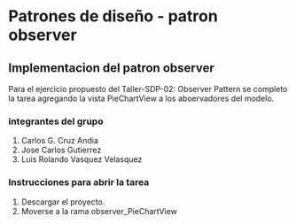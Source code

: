 # Patrones de diseño - patron observer #

## Implementacion del patron observer ##
Para el ejercicio propuesto del Taller-SDP-02: Observer Pattern se completo la tarea agregando la vista PieChartView a los aboervadores del modelo.

### integrantes del grupo ###
1. Carlos G. Cruz Andia
2. Jose Carlos Gutierrez
3. Luis Rolando Vasquez Velasquez

### Instrucciones para abrir la tarea ###
1. Descargar el proyecto.
2. Moverse a la rama observer_PieChartView